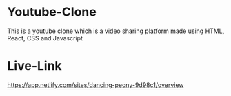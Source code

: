 # Youtube-Clone
This is a youtube clone which is a video sharing platform made using HTML, React, CSS and Javascript

# Live-Link
https://app.netlify.com/sites/dancing-peony-9d98c1/overview

